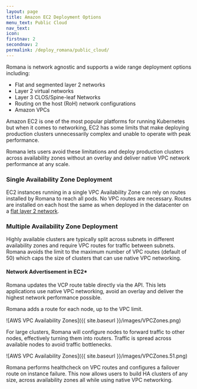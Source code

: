 ```yaml
---
layout: page
title: Amazon EC2 Deployment Options
menu_text: Public Cloud
nav_text:
icon:
firstnav: 2
secondnav: 2
permalink: /deploy_romana/public_cloud/
---
```


Romana is network agnostic and supports a wide range deployment options including:

* Flat and segmented layer 2 networks
* Layer 2 virtual networks
* Layer 3 CLOS/Spine-leaf Networks
* Routing on the host (RoH) network configurations
* Amazon VPCs

Amazon EC2 is one of the most popular platforms for running Kubernetes but when it comes to networking, EC2 has some limits that make deploying production clusters unnecessarily complex and unable to operate with peak performance. 

Romana lets users avoid these limitations and deploy production clusters across availability zones without an overlay and deliver native VPC network performance at any scale.


### Single Availability Zone Deployment

EC2 instances running in a single VPC Availability Zone can rely on routes installed by Romana to reach all pods. No VPC routes are necessary. Routes are installed on each host the same as when deployed in the datacenter on a [flat layer 2 network](/deploy_romana/datacenter/#flat-layer-2-networks).


### Multiple Availability Zone Deployment

Highly available clusters are typically split across subnets in different availability zones and require VPC routes for traffic between subnets. Romana avoids the limit to the maximum number of VPC routes (default of 50) which caps the size of clusters that can use native VPC networking.

#### Network Advertisement in EC2*

Romana updates the VCP route table directly via the API. This lets applications use native VPC networking, avoid an overlay and deliver the highest network performance possible.

Romana adds a route for each node, up to the VPC limit. 

![AWS VPC Availability Zones]({{ site.baseurl }}/images/VPCZones.png)

For large clusters, Romana will configure nodes to forward traffic to other nodes, effectively turning them into routers. Traffic is spread across available nodes to avoid traffic bottlenecks.

![AWS VPC Availability Zones]({{ site.baseurl }}/images/VPCZones.51.png)

Romana performs healthcheck on VPC routes and configures a failover route on instance failure. This now allows users to build HA clusters of any size, across availability zones all while using native VPC networking.

